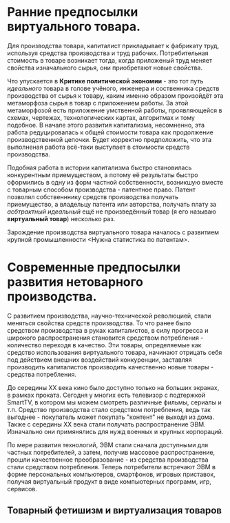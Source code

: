 # Ранние предпосылки виртуального товара.
Для производства товара, капиталист прикладывает к фабрикату труд, используя средства производства и труд рабочих. Потребительная стоимость в товаре возникает тогда, когда приложеный труд меняет свойства изначального сырья, они приобретают новые свойства.

Что упускается в **Критике политической экономии** - это тот путь _идеального_ товара в голове учёного, инженера и соственника средств производства от сырья к товару, каким именно образом произойдёт эта метаморфоза сырья в товар с приложением работы. За этой метаморфозой есть приложение умственной работы, проявляющейся в схемах, чертежах, технологических картах, алгоритмах и тому подобное. В начале этого развития капитализма, несомненно, эта работа редуцировалась к общей стоимости товара как продолжение производственной цепочки. Будет корректно предположить, что эта выполненая работа всё-таки выступает в стоимости средств производства.

Подобная работа в истории капитализма быстро становилась конкурентным приемуществом, а потому её результаты быстро оформились в одну из форм частной собственности, возникшую вместе с товарным способом производства - патентное право. Патент позволял собственннику средств производства получать приемущество, а владельцу патента или авторства, получать плату за _асбтрактный идеальный_ ещё не произведённый товар (я его называю **виртуальный товар**) несколько раз.

Зарождение производства виртуального товара началось с развитием крупной промышленности
<Нужна статистика по патентам>.

# Современные предпосылки развития нетоварного производства.
С развитием производства, научно-технической революцией, стали меняться свойства средств производства. То что ранее было средством производства в руках капиталистов, в силу прогресса и широкого распространения становится средством потребления - количество переходя в качество. Эти товары, определяемые как средство использования виртуального товара, начинают отрицать себя под действием внешних воздействий конкуренции, заставляя производить капиталистов производить качественно новые товары - средства потребления.

До середины XX века кино было доступно только на больших экранах, в рамках проката. Сегодня у многих есть телевизор с подтержкой SmartTV, в котором мы можем смотреть различные фильмы, сериалы и т.п. Средство производства стало средством потребления, ведь так выгоднее - покупатель может покупать "контент" не выходя из дома. Также с середины XX века стали получать распространение ЭВМ. Изначально они примянялись для нужд военных и крупных корпораций.

По мере развития технологий, ЭВМ стали сначала доступными для частных потребителей, а затем, получив массовое распространение, прошли качественное преобразование - из средства производства стали средством потребления. Теперь потребители встречают ЭВМ в форме персональных компьютеров, смартфонов, игровых приставок, получая виртуальный продукт в виде компьютерных программ, игр, сервисов.

## Товарный фетишизм и виртуализация товаров

